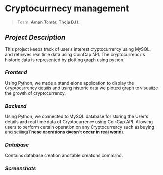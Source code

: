 # Cryptocurrnecy management 
 
> Team: [Aman Tomar](https://github.com/AmanT0mar), [Theja B.H.](https://github.com/thejabh)

## *Project Description*

This project keeps track of user's interest cryptocurrency using MySQL, and retrieves real time data using CoinCap API. The cryptocurrency's historic data is represented by plotting graph using python.

### *Frontend*

Using Python, we made a stand-alone application to display the Cryptocurrency details and using historic data we plotted graph to visualize the growth of cryptocurrency.

### *Backend*

Using Python, we connected to MySQL database for storing the User's details and real time data of Cryptocurrency using CoinCap API.
Allowing users to perform certain operation on any Cryptocurrency such as buying and selling(**These operations doesn't occur in real world**).

### *Database*

Contains database creation and table creations command.

### *Screenshots*

